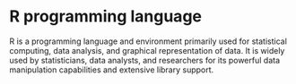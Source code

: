 # R programming language 
R is a programming language and environment primarily used for statistical computing, data analysis, and graphical representation of data. It is widely used by statisticians, data analysts, and researchers for its powerful data manipulation capabilities and extensive library support.
